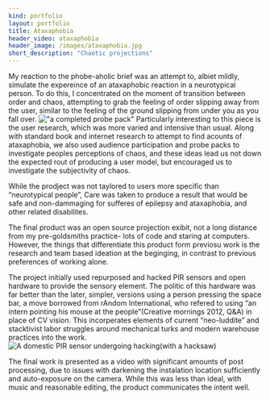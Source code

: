 ```yaml
---
kind: portfolio
layout: portfolio
title: Ataxaphobia
header_video: ataxaphobia 
header_image: /images/ataxaphobia.jpg
short_description: "Chaotic projections"
---
```

My reaction to the phobe-aholic brief was an attempt to, albiet mildly, simulate the expereince of an ataxaphobic reaction in a neurotypical person. To do this, I concentrated on the moment of transition between order and chaos, attempting to grab the feeling of order slipping away from the user, similar to the feeling of the ground slipping from under you as you fall over. 
!["a completed probe pack"](/images/probe-pack.jpg)
Particularly interesting to this piece is the user research, which was more varied and intensive than usual. Along with standard book and internet research to attempt to find acounts of ataxaphobia, we also used audience participation and probe packs to investigate peoples perceptions of chaos, and these ideas lead us not down the expected rout of producing a user model, but encouraged us to investigate the subjectivity of chaos. 

While the prodject was not taylored to users more specific than “neurotypical people”, Care was taken to produce a result that would be safe and non-dammaging for sufferes of epilepsy and ataxaphobia, and other related disabilites. 

The final product was an open source projection exibit, not a long distance from my pre-goldsmiths practice- lots of code and staring at computers. However, the things that differentiate this product form previosu work is the research and team based ideation at the beginging, in contrast to previous preferences of working alone. 

The project initially used repurposed and hacked PIR sensors and open hardware to provide the sensory element. The politic of this hardware was far better than the later, simpler, versions using a person pressing the space bar, a move borrowed from rAndom International, who refered to using “an intern pointing his mouse at the people”(Creative mornings 2012, Q&A) in place of CV vision. This incorperates elements of current “neo-luddite” and stacktivist labor struggles around mechanical turks and modern warehouse practices into the work. 
![A domestic PIR sensor undergoing hacking(with a hacksaw)](/images/pir.jpg)

The final work is presented as a video with significant amounts of post processing, due to issues with darkening the instalation location sufficiently and auto-exposure on the camera. While this was less than ideal, with music and reasonable editing, the product communicates the intent well. 

